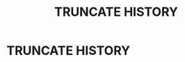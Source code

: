 ﻿---
layout: default
title: TRUNCATE HISTORY
nav_order: 29
parent: Запросы SQLplus
grand_parent: Справочная информация
has_children: false
has_toc: false
---

TRUNCATE HISTORY
================
